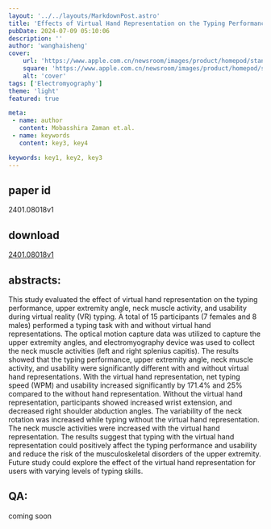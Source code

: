 ```yaml
---
layout: '../../layouts/MarkdownPost.astro'
title: 'Effects of Virtual Hand Representation on the Typing Performance, Upper Extremity Angle, and Neck Muscle Activity during Virtual Reality Typing'
pubDate: 2024-07-09 05:10:06
description: ''
author: 'wanghaisheng'
cover:
    url: 'https://www.apple.com.cn/newsroom/images/product/homepod/standard/Apple-HomePod-hero-230118_big.jpg.large_2x.jpg'
    square: 'https://www.apple.com.cn/newsroom/images/product/homepod/standard/Apple-HomePod-hero-230118_big.jpg.large_2x.jpg'
    alt: 'cover'
tags: ['Electromyography'] 
theme: 'light'
featured: true

meta:
 - name: author
   content: Mobasshira Zaman et.al.
 - name: keywords
   content: key3, key4

keywords: key1, key2, key3
---
```


## paper id
2401.08018v1
## download
[2401.08018v1](http://arxiv.org/abs/2401.08018v1)
## abstracts:
This study evaluated the effect of virtual hand representation on the typing performance, upper extremity angle, neck muscle activity, and usability during virtual reality (VR) typing. A total of 15 participants (7 females and 8 males) performed a typing task with and without virtual hand representations. The optical motion capture data was utilized to capture the upper extremity angles, and electromyography device was used to collect the neck muscle activities (left and right splenius capitis). The results showed that the typing performance, upper extremity angle, neck muscle activity, and usability were significantly different with and without virtual hand representations. With the virtual hand representation, net typing speed (WPM) and usability increased significantly by 171.4% and 25% compared to the without hand representation. Without the virtual hand representation, participants showed increased wrist extension, and decreased right shoulder abduction angles. The variability of the neck rotation was increased while typing without the virtual hand representation. The neck muscle activities were increased with the virtual hand representation. The results suggest that typing with the virtual hand representation could positively affect the typing performance and usability and reduce the risk of the musculoskeletal disorders of the upper extremity. Future study could explore the effect of the virtual hand representation for users with varying levels of typing skills.
## QA:
coming soon
